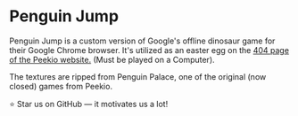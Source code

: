 <h1><b>Penguin Jump</b></h1>

Penguin Jump is a custom version of Google's offline dinosaur game for their Google Chrome browser. It's utilized as an easter egg on the <a href="https://www.peekio.no/404">404 page of the Peekio website.</a> (Must be played on a Computer).

The textures are ripped from Penguin Palace, one of the original (now closed) games from Peekio.
    
:star: Star us on GitHub — it motivates us a lot!
